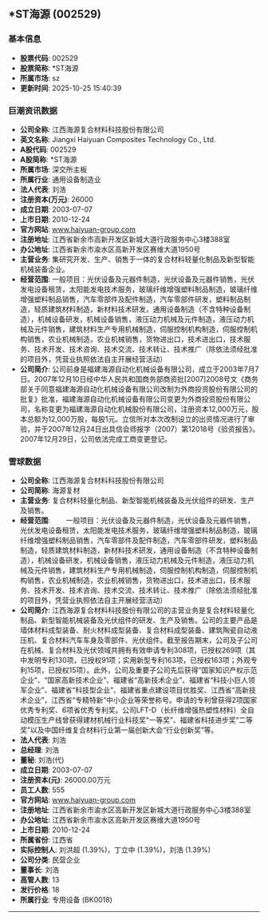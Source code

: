 ## *ST海源 (002529)

### 基本信息

- **股票代码**: 002529
- **股票简称**: *ST海源
- **所属市场**: sz
- **更新时间**: 2025-10-25 15:40:39

### 巨潮资讯数据

- **公司全称**: 江西海源复合材料科技股份有限公司
- **英文名称**: Jiangxi Haiyuan Composites Technology Co., Ltd.
- **A股代码**: 002529
- **A股简称**: *ST海源
- **所属市场**: 深交所主板
- **所属行业**: 通用设备制造业
- **法人代表**: 刘浩
- **注册资本(万元)**: 26000
- **成立日期**: 2003-07-07
- **上市日期**: 2010-12-24
- **官方网站**: www.haiyuan-group.com
- **注册地址**: 江西省新余市高新开发区新城大道行政服务中心3楼388室
- **办公地址**: 江西省新余市渝水区高新开发区赛维大道1950号
- **主营业务**: 集研究开发、生产、销售于一体的复合材料轻量化制品及新型智能机械装备企业。
- **经营范围**: 一般项目：光伏设备及元器件制造，光伏设备及元器件销售，光伏发电设备租赁，太阳能发电技术服务，玻璃纤维增强塑料制品制造，玻璃纤维增强塑料制品销售，汽车零部件及配件制造，汽车零部件研发，塑料制品制造，轻质建筑材料制造，新材料技术研发，通用设备制造（不含特种设备制造），机械设备研发，机械设备销售，液压动力机械及元件制造，液压动力机械及元件销售，建筑材料生产专用机械制造，伺服控制机构制造，伺服控制机构销售，农业机械制造，农业机械销售，货物进出口，技术进出口，技术服务、技术开发、技术咨询、技术交流、技术转让、技术推广（除依法须经批准的项目外，凭营业执照依法自主开展经营活动）
- **公司简介**: 公司前身是福建海源自动化机械设备有限公司，成立于2003年7月7日。2007年12月10日经中华人民共和国商务部商资批[2007]2008号文《商务部关于同意福建海源自动化机械设备有限公司改制为外商投资股份有限公司的批复》批准，福建海源自动化机械设备有限公司变更为外商投资股份有限公司，名称变更为福建海源自动化机械股份有限公司，注册资本12,000万元，股本总额为12,000万股，每股1元。立信所对本次改制设立的出资情况进行了审验，并于2007年12月24日出具信会师报字（2007）第12018号《验资报告》。2007年12月29日，公司依法完成工商变更登记。

### 雪球数据

- **公司全称**: 江西海源复合材料科技股份有限公司
- **公司简称**: 海源复材
- **主营业务**: 复合材料轻量化制品、新型智能机械装备及光伏组件的研发、生产及销售。
- **经营范围**: 　　一般项目：光伏设备及元器件制造，光伏设备及元器件销售，光伏发电设备租赁，太阳能发电技术服务，玻璃纤维增强塑料制品制造，玻璃纤维增强塑料制品销售，汽车零部件及配件制造，汽车零部件研发，塑料制品制造，轻质建筑材料制造，新材料技术研发，通用设备制造（不含特种设备制造），机械设备研发，机械设备销售，液压动力机械及元件制造，液压动力机械及元件销售，建筑材料生产专用机械制造，伺服控制机构制造，伺服控制机构销售，农业机械制造，农业机械销售，货物进出口，技术进出口，技术服务、技术开发、技术咨询、技术交流、技术转让、技术推广（除依法须经批准的项目外，凭营业执照依法自主开展经营活动）
- **公司简介**: 江西海源复合材料科技股份有限公司的主营业务是复合材料轻量化制品、新型智能机械装备及光伏组件的研发、生产及销售。公司的主要产品是墙体材料成型装备、耐火材料成型装备、复合材料成型装备、建筑陶瓷自动液压机、复合材料汽车车身及零部件、光伏组件。截至报告期末，公司及子公司在机械、复合材料及光伏领域共拥有有效申请专利308项，已授权269项（其中发明专利130项，已授权91项；实用新型专利163项，已授权163项；外观专利15项，已授权15项）。此外，公司及重要子公司先后获得“国家知识产权示范企业”、“国家高新技术企业”、福建省“高新技术企业”、福建省“科技小巨人领军企业”、福建省“科技型企业”、福建省重点建设项目优胜奖、江西省“高新技术企业”，江西省“专精特新”中小企业等荣誉称号。申请的专利曾获得2项国家优秀专利奖、6项省优秀专利奖。公司LFT-D（长纤维增强热塑性材料）全自动模压生产线曾获得建材机械行业科技奖“一等奖”、福建省科技进步奖“二等奖”以及中国纤维复合材料行业第一届创新大会“行业创新奖”等。
- **法人代表**: 刘浩
- **总经理**: 刘浩
- **董秘**: 刘浩(代)
- **成立日期**: 2003-07-07
- **注册资本(元)**: 26000.00万元
- **员工人数**: 555
- **官方网站**: www.haiyuan-group.com
- **注册地址**: 江西省新余市渝水区高新开发区新城大道行政服务中心3楼388室
- **办公地址**: 江西省新余市渝水区高新开发区赛维大道1950号
- **上市日期**: 2010-12-24
- **所属省份**: 江西省
- **实际控制人**: 刘洪超 (1.39%)，丁立中 (1.39%)，刘浩 (1.39%)
- **公司分类**: 民营企业
- **董事长**: 刘浩
- **高管人数**: 13
- **发行价格**: 18
- **所属行业**: 专用设备 (BK0018)

---